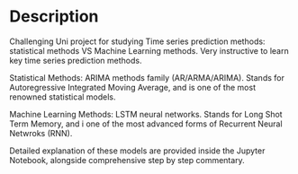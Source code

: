 # Description

Challenging Uni project for studying Time series prediction methods: statistical methods VS Machine Learning methods. 
Very instructive to learn key time series prediction methods.

Statistical Methods: ARIMA methods family (AR/ARMA/ARIMA). Stands for Autoregressive Integrated Moving Average, and is one of the most renowned statistical models.

Machine Learning Methods: LSTM neural networks. Stands for Long Shot Term Memory, and i one of the most advanced forms of Recurrent Neural Netwroks (RNN).

Detailed explanation of these models are provided inside the Jupyter Notebook, alongside comprehensive step by step commentary.
